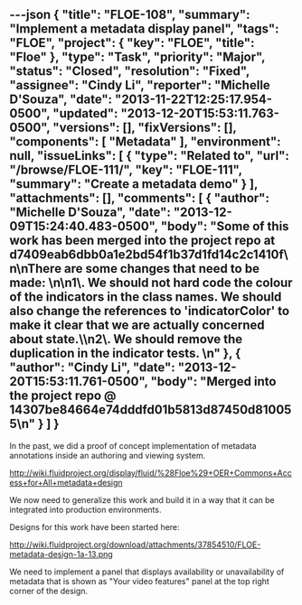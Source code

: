 ---json
{
  "title": "FLOE-108",
  "summary": "Implement a metadata display panel",
  "tags": "FLOE",
  "project": {
    "key": "FLOE",
    "title": "Floe"
  },
  "type": "Task",
  "priority": "Major",
  "status": "Closed",
  "resolution": "Fixed",
  "assignee": "Cindy Li",
  "reporter": "Michelle D'Souza",
  "date": "2013-11-22T12:25:17.954-0500",
  "updated": "2013-12-20T15:53:11.763-0500",
  "versions": [],
  "fixVersions": [],
  "components": [
    "Metadata"
  ],
  "environment": null,
  "issueLinks": [
    {
      "type": "Related to",
      "url": "/browse/FLOE-111/",
      "key": "FLOE-111",
      "summary": "Create a metadata demo"
    }
  ],
  "attachments": [],
  "comments": [
    {
      "author": "Michelle D'Souza",
      "date": "2013-12-09T15:24:40.483-0500",
      "body": "Some of this work has been merged into the project repo at d7409eab6dbb0a1e2bd54f1b37d1fd14c2c1410f\n\nThere are some changes that need to be made:&#x20;\n\n1\\. We should not hard code the colour of the indicators in the class names. We should also change the references to 'indicatorColor' to make it clear that we are actually concerned about state.\\\n2\\. We should remove the duplication in the indicator tests.&#x20;\n"
    },
    {
      "author": "Cindy Li",
      "date": "2013-12-20T15:53:11.761-0500",
      "body": "Merged into the project repo @ 14307be84664e74dddfd01b5813d87450d810055\n"
    }
  ]
}
---
In the past, we did a proof of concept implementation of metadata annotations inside an authoring and viewing system.&#x20;

<http://wiki.fluidproject.org/display/fluid/%28Floe%29+OER+Commons+Access+for+All+metadata+design>

We now need to generalize this work and build it in a way that it can be integrated into production environments.&#x20;

Designs for this work have been started here:

<http://wiki.fluidproject.org/download/attachments/37854510/FLOE-metadata-design-1a-13.png>

We need to implement a panel that displays availability or unavailability of metadata that is shown as "Your video features" panel at the top right corner of the design.

        